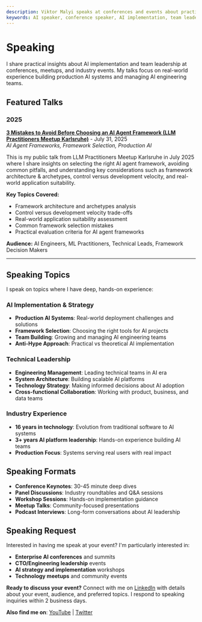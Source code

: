 ```yaml
---
description: Viktor Malyi speaks at conferences and events about practical AI implementation, team leadership, and building production AI systems. View speaking topics, featured presentations, and booking information for enterprise AI events.
keywords: AI speaker, conference speaker, AI implementation, team leadership, production AI systems, enterprise AI, technical speaking, CTO events, AI strategy, engineering leadership
---
```


# Speaking

I share practical insights about AI implementation and team leadership at conferences, meetups, and industry events. My talks focus on real-world experience building production AI systems and managing AI engineering teams.

## Featured Talks

### 2025

**[3 Mistakes to Avoid Before Choosing an AI Agent Framework (LLM Practitioners Meetup Karlsruhe)](https://www.youtube.com/watch?v=SAY48ruMp7s)** - July 31, 2025  
*AI Agent Frameworks, Framework Selection, Production AI*

This is my public talk from LLM Practitioners Meetup Karlsruhe in July 2025 where I share insights on selecting the right AI agent framework, avoiding common pitfalls, and understanding key considerations such as framework architecture & archetypes, control versus development velocity, and real-world application suitability.

**Key Topics Covered:**
- Framework architecture and archetypes analysis
- Control versus development velocity trade-offs
- Real-world application suitability assessment
- Common framework selection mistakes
- Practical evaluation criteria for AI agent frameworks

**Audience:** AI Engineers, ML Practitioners, Technical Leads, Framework Decision Makers

---

## Speaking Topics

I speak on topics where I have deep, hands-on experience:

### **AI Implementation & Strategy**
- **Production AI Systems**: Real-world deployment challenges and solutions
- **Framework Selection**: Choosing the right tools for AI projects
- **Team Building**: Growing and managing AI engineering teams
- **Anti-Hype Approach**: Practical vs theoretical AI implementation

### **Technical Leadership**
- **Engineering Management**: Leading technical teams in AI era
- **System Architecture**: Building scalable AI platforms
- **Technology Strategy**: Making informed decisions about AI adoption
- **Cross-functional Collaboration**: Working with product, business, and data teams

### **Industry Experience**
- **16 years in technology**: Evolution from traditional software to AI systems
- **3+ years AI platform leadership**: Hands-on experience building AI teams
- **Production Focus**: Systems serving real users with real impact

## Speaking Formats

- **Conference Keynotes**: 30-45 minute deep dives
- **Panel Discussions**: Industry roundtables and Q&A sessions
- **Workshop Sessions**: Hands-on implementation guidance
- **Meetup Talks**: Community-focused presentations
- **Podcast Interviews**: Long-form conversations about AI leadership

## Speaking Request

Interested in having me speak at your event? I'm particularly interested in:

- **Enterprise AI conferences** and summits
- **CTO/Engineering leadership** events  
- **AI strategy and implementation** workshops
- **Technology meetups** and community events

**Ready to discuss your event?** Connect with me on [LinkedIn](https://de.linkedin.com/in/viktormalyi) with details about your event, audience, and preferred topics. I respond to speaking inquiries within 2 business days.

**Also find me on**: [YouTube](https://www.youtube.com/@PracticalAILeadership) | [Twitter](https://twitter.com/victormalyy)

